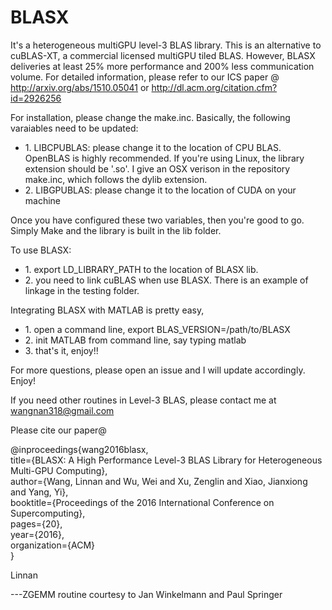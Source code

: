 # BLASX
It's a heterogeneous multiGPU level-3 BLAS library. This is an alternative to cuBLAS-XT, a commercial licensed multiGPU tiled BLAS. However, BLASX deliveries at least 25% more performance and 200% less communication volume. For detailed information, please refer to our ICS paper @ http://arxiv.org/abs/1510.05041 or http://dl.acm.org/citation.cfm?id=2926256

For installation, please change the make.inc. Basically, the following varaiables need to be updated:
<ul>
<li>
1. LIBCPUBLAS: please change it to the location of CPU BLAS. OpenBLAS is highly recommended. If you're using Linux, the library extension should be '.so'. I give an OSX verison in the repository make.inc, which follows the dylib extension.
</li>
<li>
2. LIBGPUBLAS: please change it to the location of CUDA on your machine
</li>
</ul>

Once you have configured these two variables, then you're good to go. Simply Make and the library is built in the lib folder.

To use BLASX:
<ul>
<li>
1. export LD_LIBRARY_PATH to the location of BLASX lib.
</li>
<li>
2. you need to link cuBLAS when use BLASX. There is an example of linkage in the testing folder.
</li>
</ul>
Integrating BLASX with MATLAB is pretty easy,

<ul>
</li>
<li>
1. open a command line, export BLAS_VERSION=/path/to/BLASX
</li>
<li>
2. init MATLAB from command line, say typing matlab
</li>
<li>
3. that's it, enjoy!!
</li>
</ul>
For more questions, please open an issue and I will update accordingly. Enjoy!

If you need other routines in Level-3 BLAS, please contact me at wangnan318@gmail.com

Please cite our paper@

@inproceedings{wang2016blasx, <br />
  title={BLASX: A High Performance Level-3 BLAS Library for Heterogeneous Multi-GPU Computing}, <br />
  author={Wang, Linnan and Wu, Wei and Xu, Zenglin and Xiao, Jianxiong and Yang, Yi}, <br />
  booktitle={Proceedings of the 2016 International Conference on Supercomputing}, <br />
  pages={20}, <br />
  year={2016}, <br />
  organization={ACM} <br />
} <br />

Linnan

---ZGEMM routine courtesy to Jan Winkelmann and Paul Springer 
